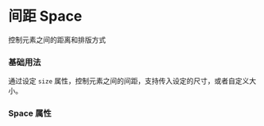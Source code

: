 <script setup lang="ts">
  import props from "../example/space/props.ts";
</script>

# 间距 Space
控制元素之间的距离和排版方式

### 基础用法
通过设定 `size` 属性，控制元素之间的间距，支持传入设定的尺寸，或者自定义大小。
<demo-block src="example/space/basic"></demo-block>

### Space 属性
<table-block type="props" :data="props"></table-block>
